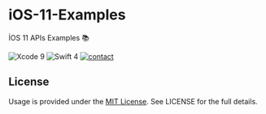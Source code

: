 # iOS-11-Examples
İOS 11 APIs Examples 📚

![Xcode 9](https://img.shields.io/badge/Xcode-9-ff69b4.svg)
![Swift 4](https://img.shields.io/badge/Swift-4-orange.svg)
[![contact](https://img.shields.io/badge/contact-www-blue.svg)](http://kenanatmaca.com)


## License
Usage is provided under the [MIT License](http://http//opensource.org/licenses/mit-license.php). See LICENSE for the full details.
